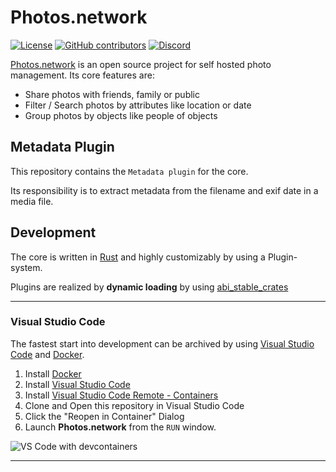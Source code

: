 # Photos.network

[![License](https://img.shields.io/github/license/photos-network/plugin_metadata)](./LICENSE.md)
[![GitHub contributors](https://img.shields.io/github/contributors/photos-network/plugin_metadata?color=success)](https://github.com/photos-network/plugin_interface/graphs/contributors)
[![Discord](https://img.shields.io/discord/793235453871390720)](https://discord.gg/dGFDpmWp46)


[Photos.network](https://photos.network) is an open source project for self hosted photo management.
Its core features are:

- Share photos with friends, family or public
- Filter / Search photos by attributes like location or date
- Group photos by objects like people of objects

## Metadata Plugin

This repository contains the `Metadata plugin` for the core.

Its responsibility is to extract metadata from the filename and exif date in a media file.

## Development

The core is written in [Rust](https://rust-lang.org/) and highly customizably by using a Plugin-system.

Plugins are realized by **dynamic loading** by using [abi_stable_crates](https://github.com/rodrimati1992/abi_stable_crates)

---

### Visual Studio Code

The fastest start into development can be archived by using [Visual Studio Code](https://code.visualstudio.com/) and [Docker](https://www.docker.com/get-started).

1. Install [Docker](https://www.docker.com/get-started)
2. Install [Visual Studio Code](https://code.visualstudio.com/)
3. Install [Visual Studio Code Remote - Containers](https://marketplace.visualstudio.com/items?itemName=ms-vscode-remote.remote-containers)
4. Clone and Open this repository in Visual Studio Code
5. Click the "Reopen in Container" Dialog
6. Launch **Photos.network** from the `RUN` window.

![VS Code with devcontainers](vscode.gif)

---
